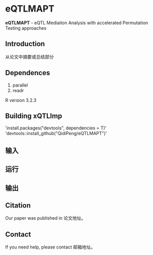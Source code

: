 # eQTLMAPT 
**eQTLMAPT** - eQTL Mediaiton Analysis with accelerated Permutation Testing approaches

## Introduction
从论文中摘要或总结部分

## Dependences
1. parallel  
2. readr

R version 3.2.3

## Building xQTLImp
'install.packages("devtools", dependencies = T)'  
'devtools::install_github("QidiPeng/eQTLMAPT")'

## 输入


## 运行



## 输出


## Citation
Our paper was published in 论文地址。

## Contact
If you need help, please contact 邮箱地址。
